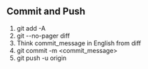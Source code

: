 ## Commit and Push

1. git add -A
2. git --no-pager diff
3. Think commit_message in English from diff
3. git commit -m <commit_message>
4. git push -u origin

